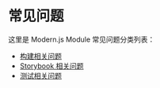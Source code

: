 # 常见问题

这里是 Modern.js Module 常见问题分类列表：

- [构建相关问题](./build.mdx)
- [Storybook 相关问题](./storybook.mdx)
- [测试相关问题](./test.mdx)
